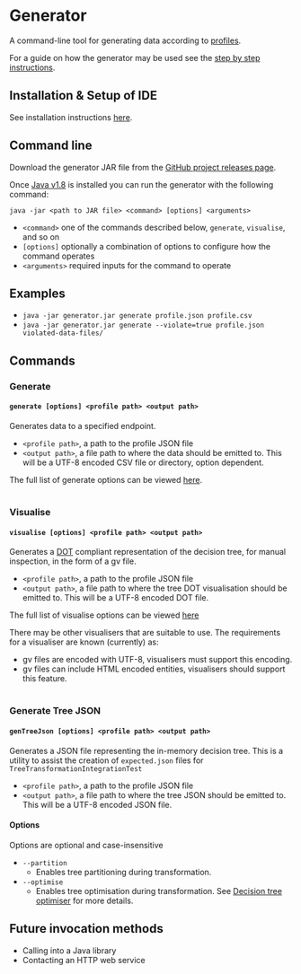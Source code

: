# Generator

A command-line tool for generating data according to [profiles](../docs/Profiles.md).

For a guide on how the generator may be used see the [step by step instructions](../docs/GettingStarted/StepByStepInstructions.md).

## Installation & Setup of IDE

See installation instructions [here](./docs/GeneratorSetup.md).

## Command line

Download the generator JAR file from the [GitHub project releases page](https://github.com/ScottLogic/data-engineering-generator/releases/).


Once [Java v1.8](https://www.java.com/en/download/manual.jsp) is installed you can run the generator with the following command:

`java -jar <path to JAR file> <command> [options] <arguments>`

* `<command>` one of the commands described below, `generate`, `visualise`, and so on
* `[options]` optionally a combination of options to configure how the command operates
* `<arguments>` required inputs for the command to operate

## Examples
* `java -jar generator.jar generate profile.json profile.csv`
* `java -jar generator.jar generate --violate=true profile.json violated-data-files/`

## Commands
### Generate
#### `generate [options] <profile path> <output path>`

Generates data to a specified endpoint.

* `<profile path>`, a path to the profile JSON file
* `<output path>`, a file path to where the data should be emitted to. This will be a UTF-8 encoded CSV file or directory, option dependent.

The full list of generate options can be viewed [here](../docs/Options/GenerateOptions.md).

#

### Visualise
#### `visualise [options] <profile path> <output path>`

Generates a <a href=https://en.wikipedia.org/wiki/DOT_(graph_description_language)>DOT</a> compliant representation of the decision tree, 
for manual inspection, in the form of a gv file.
* `<profile path>`, a path to the profile JSON file
* `<output path>`, a file path to where the tree DOT visualisation should be emitted to. This will be a UTF-8 encoded DOT file.

The full list of visualise options can be viewed [here](../docs/Options/VisualiseOptions.md) 

There may be other visualisers that are suitable to use. The requirements for a visualiser are known (currently) as:
- gv files are encoded with UTF-8, visualisers must support this encoding.
- gv files can include HTML encoded entities, visualisers should support this feature.

#
### Generate Tree JSON
#### `genTreeJson [options] <profile path> <output path>`

Generates a JSON file representing the in-memory decision tree.  This is a utility to assist the creation of `expected.json` files for `TreeTransformationIntegrationTest`

* `<profile path>`, a path to the profile JSON file
* `<output path>`, a file path to where the tree JSON should be emitted to. This will be a UTF-8 encoded JSON file.

#### Options
Options are optional and case-insensitive

* `--partition`
   * Enables tree partitioning during transformation.
* `--optimise`
   * Enables tree optimisation during transformation. See [Decision tree optimiser](./docs/OptimisationProcess.md) for more details.

## Future invocation methods

* Calling into a Java library
* Contacting an HTTP web service
